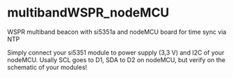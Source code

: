 # multibandWSPR_nodeMCU
WSPR multiband beacon with si5351a and nodeMCU board for time sync via NTP

Simply connect your si5351 module to power supply (3,3 V) and I2C of your nodeMCU.
Usally SCL goes to D1, SDA to D2 on nodeMCU, but verify on the schematic of your modules!
